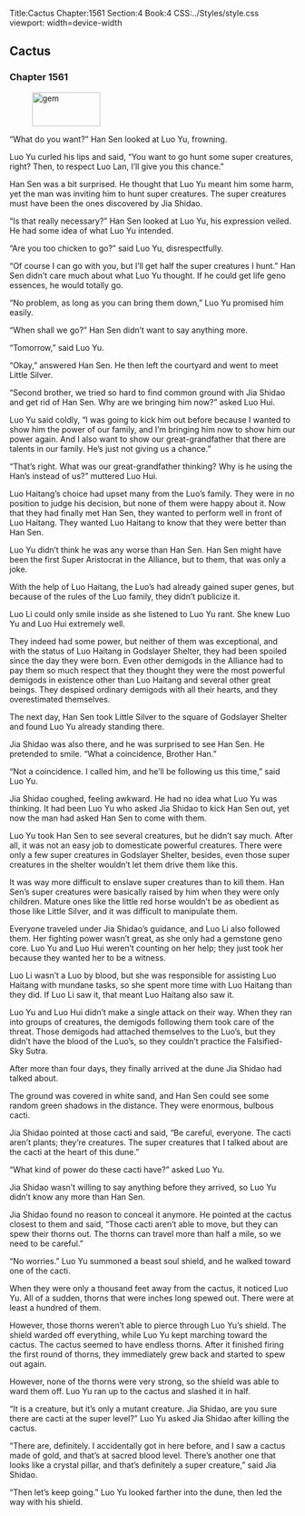 Title:Cactus 
Chapter:1561 
Section:4 
Book:4 
CSS:../Styles/style.css 
viewport: width=device-width
  
## Cactus
### Chapter 1561
  
<figure>
	<img src="../Images/gem.gif" alt="gem" id="gem" width="120" height="60" />
</figure>
  

  
“What do you want?” Han Sen looked at Luo Yu, frowning.

Luo Yu curled his lips and said, “You want to go hunt some super creatures, right? Then, to respect Luo Lan, I’ll give you this chance.”

Han Sen was a bit surprised. He thought that Luo Yu meant him some harm, yet the man was inviting him to hunt super creatures. The super creatures must have been the ones discovered by Jia Shidao.

“Is that really necessary?” Han Sen looked at Luo Yu, his expression veiled. He had some idea of what Luo Yu intended.

“Are you too chicken to go?” said Luo Yu, disrespectfully.

“Of course I can go with you, but I’ll get half the super creatures I hunt.” Han Sen didn’t care much about what Luo Yu thought. If he could get life geno essences, he would totally go.

“No problem, as long as you can bring them down,” Luo Yu promised him easily.

“When shall we go?” Han Sen didn’t want to say anything more.

“Tomorrow,” said Luo Yu.

“Okay,” answered Han Sen. He then left the courtyard and went to meet Little Silver.

“Second brother, we tried so hard to find common ground with Jia Shidao and get rid of Han Sen. Why are we bringing him now?” asked Luo Hui.

Luo Yu said coldly, “I was going to kick him out before because I wanted to show him the power of our family, and I’m bringing him now to show him our power again. And I also want to show our great-grandfather that there are talents in our family. He’s just not giving us a chance.”

“That’s right. What was our great-grandfather thinking? Why is he using the Han’s instead of us?” muttered Luo Hui.

Luo Haitang’s choice had upset many from the Luo’s family. They were in no position to judge his decision, but none of them were happy about it. Now that they had finally met Han Sen, they wanted to perform well in front of Luo Haitang. They wanted Luo Haitang to know that they were better than Han Sen.

Luo Yu didn’t think he was any worse than Han Sen. Han Sen might have been the first Super Aristocrat in the Alliance, but to them, that was only a joke.

With the help of Luo Haitang, the Luo’s had already gained super genes, but because of the rules of the Luo family, they didn’t publicize it.

Luo Li could only smile inside as she listened to Luo Yu rant. She knew Luo Yu and Luo Hui extremely well.

They indeed had some power, but neither of them was exceptional, and with the status of Luo Haitang in Godslayer Shelter, they had been spoiled since the day they were born. Even other demigods in the Alliance had to pay them so much respect that they thought they were the most powerful demigods in existence other than Luo Haitang and several other great beings. They despised ordinary demigods with all their hearts, and they overestimated themselves.

The next day, Han Sen took Little Silver to the square of Godslayer Shelter and found Luo Yu already standing there.

Jia Shidao was also there, and he was surprised to see Han Sen. He pretended to smile. “What a coincidence, Brother Han.”

“Not a coincidence. I called him, and he’ll be following us this time,” said Luo Yu.

Jia Shidao coughed, feeling awkward. He had no idea what Luo Yu was thinking. It had been Luo Yu who asked Jia Shidao to kick Han Sen out, yet now the man had asked Han Sen to come with them.

Luo Yu took Han Sen to see several creatures, but he didn’t say much. After all, it was not an easy job to domesticate powerful creatures. There were only a few super creatures in Godslayer Shelter, besides, even those super creatures in the shelter wouldn’t let them drive them like this.

It was way more difficult to enslave super creatures than to kill them. Han Sen’s super creatures were basically raised by him when they were only children. Mature ones like the little red horse wouldn’t be as obedient as those like Little Silver, and it was difficult to manipulate them.

Everyone traveled under Jia Shidao’s guidance, and Luo Li also followed them. Her fighting power wasn’t great, as she only had a gemstone geno core. Luo Yu and Luo Hui weren’t counting on her help; they just took her because they wanted her to be a witness.

Luo Li wasn’t a Luo by blood, but she was responsible for assisting Luo Haitang with mundane tasks, so she spent more time with Luo Haitang than they did. If Luo Li saw it, that meant Luo Haitang also saw it.

Luo Yu and Luo Hui didn’t make a single attack on their way. When they ran into groups of creatures, the demigods following them took care of the threat. Those demigods had attached themselves to the Luo’s, but they didn’t have the blood of the Luo’s, so they couldn’t practice the Falsified-Sky Sutra.

After more than four days, they finally arrived at the dune Jia Shidao had talked about.

The ground was covered in white sand, and Han Sen could see some random green shadows in the distance. They were enormous, bulbous cacti.

Jia Shidao pointed at those cacti and said, “Be careful, everyone. The cacti aren’t plants; they’re creatures. The super creatures that I talked about are the cacti at the heart of this dune.”

“What kind of power do these cacti have?” asked Luo Yu.

Jia Shidao wasn’t willing to say anything before they arrived, so Luo Yu didn’t know any more than Han Sen.

Jia Shidao found no reason to conceal it anymore. He pointed at the cactus closest to them and said, “Those cacti aren’t able to move, but they can spew their thorns out. The thorns can travel more than half a mile, so we need to be careful.”

“No worries.” Luo Yu summoned a beast soul shield, and he walked toward one of the cacti.

When they were only a thousand feet away from the cactus, it noticed Luo Yu. All of a sudden, thorns that were inches long spewed out. There were at least a hundred of them.

However, those thorns weren’t able to pierce through Luo Yu’s shield. The shield warded off everything, while Luo Yu kept marching toward the cactus. The cactus seemed to have endless thorns. After it finished firing the first round of thorns, they immediately grew back and started to spew out again.

However, none of the thorns were very strong, so the shield was able to ward them off. Luo Yu ran up to the cactus and slashed it in half.

“It is a creature, but it’s only a mutant creature. Jia Shidao, are you sure there are cacti at the super level?” Luo Yu asked Jia Shidao after killing the cactus.

“There are, definitely. I accidentally got in here before, and I saw a cactus made of gold, and that’s at sacred blood level. There’s another one that looks like a crystal pillar, and that’s definitely a super creature,” said Jia Shidao.

“Then let’s keep going.” Luo Yu looked farther into the dune, then led the way with his shield.